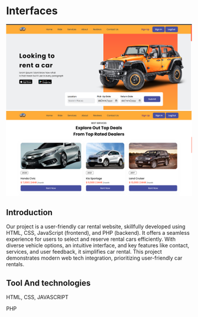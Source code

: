 # Interfaces
![interface](https://github.com/EdinamUkpabio/Pick-Bay/blob/main/readmee.png)
![interface](https://github.com/EdinamUkpabio/Pick-Bay/blob/main/readme.png)


## Introduction
Our project is a user-friendly car rental website, skillfully developed using HTML, CSS, JavaScript (frontend), 
and PHP (backend). It offers a seamless experience for users to select and reserve rental cars efficiently. 
With diverse vehicle options, an intuitive interface, and key features like contact, services, and user feedback, 
it simplifies car rental.
This project demonstrates modern web tech integration, prioritizing user-friendly car rentals.

## Tool And technologies
HTML, CSS,  JAVASCRIPT

PHP
